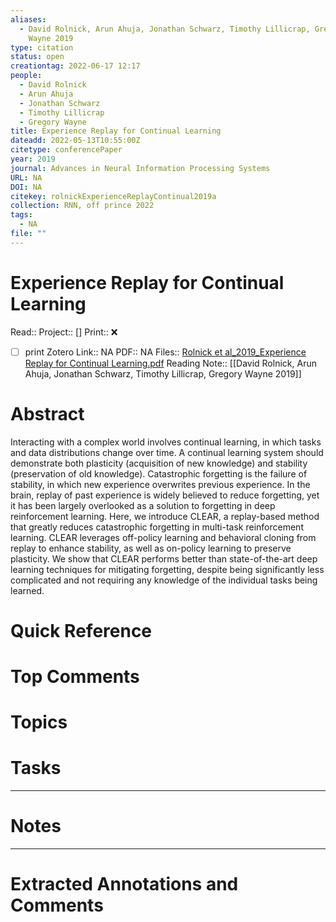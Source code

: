 ```yaml
---
aliases:
  - David Rolnick, Arun Ahuja, Jonathan Schwarz, Timothy Lillicrap, Gregory
    Wayne 2019
type: citation
status: open
creationtag: 2022-06-17 12:17
people:
  - David Rolnick
  - Arun Ahuja
  - Jonathan Schwarz
  - Timothy Lillicrap
  - Gregory Wayne
title: Experience Replay for Continual Learning
dateadd: 2022-05-13T10:55:00Z
citetype: conferencePaper
year: 2019
journal: Advances in Neural Information Processing Systems
URL: NA
DOI: NA
citekey: rolnickExperienceReplayContinual2019a
collection: RNN, off prince 2022
tags:
  - NA
file: ""
---
```


# Experience Replay for Continual Learning
Read:: 
Project:: []
Print::  ❌
- [ ] print 
Zotero Link:: NA
PDF:: NA
Files:: [Rolnick et al_2019_Experience Replay for Continual Learning.pdf](file:///home/michaelt/Insync/m@tarlton.info/Google%20Drive/06.%20Zotero/storage/3IT9DXZK/Rolnick%20et%20al_2019_Experience%20Replay%20for%20Continual%20Learning.pdf)
Reading Note:: [[David Rolnick, Arun Ahuja, Jonathan Schwarz, Timothy Lillicrap, Gregory Wayne 2019]]

# Abstract
Interacting with a complex world involves continual learning, in which tasks and data distributions change over time. A continual learning system should demonstrate both plasticity (acquisition of new knowledge) and stability (preservation of old knowledge). Catastrophic forgetting is the failure of stability, in which new experience overwrites previous experience. In the brain, replay of past experience is widely believed to reduce forgetting, yet it has been largely overlooked as a solution to forgetting in deep reinforcement learning. Here, we introduce CLEAR, a replay-based method that greatly reduces catastrophic forgetting in multi-task reinforcement learning. CLEAR leverages off-policy learning and behavioral cloning from replay to enhance stability, as well as on-policy learning to preserve plasticity. We show that CLEAR performs better than state-of-the-art deep learning techniques for mitigating forgetting, despite being significantly less complicated and not requiring any knowledge of the individual tasks being learned.

# Quick Reference


# Top Comments


# Topics


# Tasks


----
# Notes


----
# Extracted Annotations and Comments